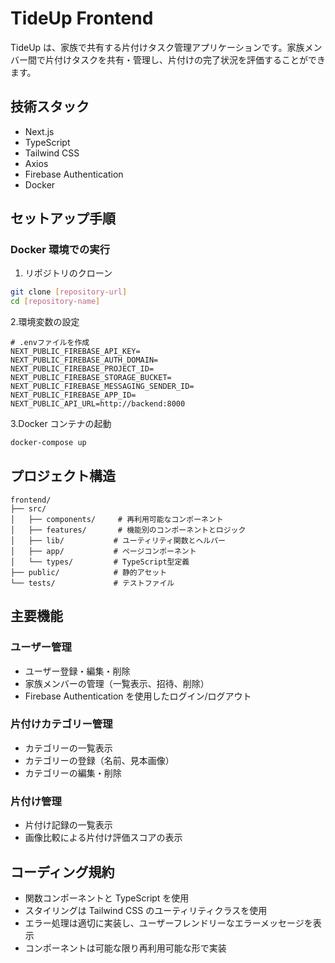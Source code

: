 # TideUp Frontend

TideUp は、家族で共有する片付けタスク管理アプリケーションです。家族メンバー間で片付けタスクを共有・管理し、片付けの完了状況を評価することができます。

## 技術スタック

- Next.js
- TypeScript
- Tailwind CSS
- Axios
- Firebase Authentication
- Docker

## セットアップ手順

### Docker 環境での実行

1. リポジトリのクローン

```bash
git clone [repository-url]
cd [repository-name]
```

2.環境変数の設定

```env
# .envファイルを作成
NEXT_PUBLIC_FIREBASE_API_KEY=
NEXT_PUBLIC_FIREBASE_AUTH_DOMAIN=
NEXT_PUBLIC_FIREBASE_PROJECT_ID=
NEXT_PUBLIC_FIREBASE_STORAGE_BUCKET=
NEXT_PUBLIC_FIREBASE_MESSAGING_SENDER_ID=
NEXT_PUBLIC_FIREBASE_APP_ID=
NEXT_PUBLIC_API_URL=http://backend:8000
```

3.Docker コンテナの起動

```bash
docker-compose up
```

## プロジェクト構造

```
frontend/
├── src/
│   ├── components/     # 再利用可能なコンポーネント
│   ├── features/       # 機能別のコンポーネントとロジック
│   ├── lib/           # ユーティリティ関数とヘルパー
│   ├── app/           # ページコンポーネント
│   └── types/         # TypeScript型定義
├── public/            # 静的アセット
└── tests/             # テストファイル
```

## 主要機能

### ユーザー管理

- ユーザー登録・編集・削除
- 家族メンバーの管理（一覧表示、招待、削除）
- Firebase Authentication を使用したログイン/ログアウト

### 片付けカテゴリー管理

- カテゴリーの一覧表示
- カテゴリーの登録（名前、見本画像）
- カテゴリーの編集・削除

### 片付け管理

- 片付け記録の一覧表示
- 画像比較による片付け評価スコアの表示

## コーディング規約

- 関数コンポーネントと TypeScript を使用
- スタイリングは Tailwind CSS のユーティリティクラスを使用
- エラー処理は適切に実装し、ユーザーフレンドリーなエラーメッセージを表示
- コンポーネントは可能な限り再利用可能な形で実装

